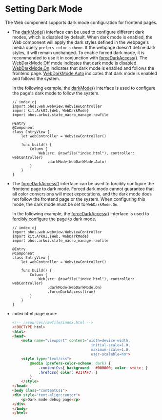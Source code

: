 # Setting Dark Mode

The Web component supports dark mode configuration for frontend pages.

- The [darkMode()](../../../API_Reference/source_en/arkui-cj/cj-web-web.md#func-darkmodewebdarkmode) interface can be used to configure different dark modes, which is disabled by default. When dark mode is enabled, the Web component will apply the dark styles defined in the webpage's media query `prefers-color-scheme`. If the webpage doesn't define dark styles, it will remain unchanged. To enable forced dark mode, it is recommended to use it in conjunction with [forceDarkAccess()](../../../API_Reference/source_en/arkui-cj/cj-web-web.md#func-forcedarkaccessbool). The [WebDarkMode.Off](../../../API_Reference/source_en/arkui-cj/cj-common-types.md#enum-webdarkmode) mode indicates that dark mode is disabled. [WebDarkMode.On](../../../API_Reference/source_en/arkui-cj/cj-common-types.md#enum-webdarkmode) indicates that dark mode is enabled and follows the frontend page. [WebDarkMode.Auto](../../../API_Reference/source_en/arkui-cj/cj-common-types.md#enum-webdarkmode) indicates that dark mode is enabled and follows the system.

    In the following example, the [darkMode()](../../../API_Reference/source_en/arkui-cj/cj-web-web.md#func-darkmodewebdarkmode) interface is used to configure the page's dark mode to follow the system.

    <!-- compile -->

    ```cangjie
    // index.cj
    import ohos.web.webview.WebviewController
    import kit.ArkUI.{Web, WebDarkMode}
    import ohos.arkui.state_macro_manage.rawfile

    @Entry
    @Component
    class EntryView {
        let webController = WebviewController()

        func build() {
            Column {
                Web(src: @rawfile("index.html"), controller: webController)
                    .darkMode(WebDarkMode.Auto)
            }
        }
    }
    ```

- The [forceDarkAccess()](../../../API_Reference/source_en/arkui-cj/cj-web-web.md#func-forcedarkaccessbool) interface can be used to forcibly configure the frontend page to dark mode. Forced dark mode cannot guarantee that all color conversions will meet expectations, and the dark mode does not follow the frontend page or the system. When configuring this mode, the dark mode must be set to `WebDarkMode.On`.

    In the following example, the [forceDarkAccess()](../../../API_Reference/source_en/arkui-cj/cj-web-web.md#func-forcedarkaccessbool) interface is used to forcibly configure the page to dark mode.

    <!-- compile -->

    ```cangjie
    // index.cj
    import ohos.web.webview.WebviewController
    import kit.ArkUI.{Web, WebDarkMode}
    import ohos.arkui.state_macro_manage.rawfile

    @Entry
    @Component
    class EntryView {
        let webController = WebviewController()

        func build() {
            Column {
                Web(src: @rawfile("index.html"), controller: webController)
                    .darkMode(WebDarkMode.On)
                    .forceDarkAccess(true)
            }
        }
    }
    ```

- index.html page code:

    ```html
    <!-- resources/rawfile/index.html -->
    <!DOCTYPE html>
    <html>
    <head>
        <meta name="viewport" content="width=device-width,
                                        initial-scale=1.0,
                                        maximum-scale=1.0,
                                        user-scalable=no">
        <style type="text/css">
            @media (prefers-color-scheme: dark) {
                .contentCss{ background:  #000000; color: white; }
                .hrefCss{ color: #317AF7; }
            }
        </style>
    </head>
    <body class="contentCss">
    <div style="text-align:center">
        <p>Dark mode debug page</p>
    </div>
    </body>
    </html>
    ```